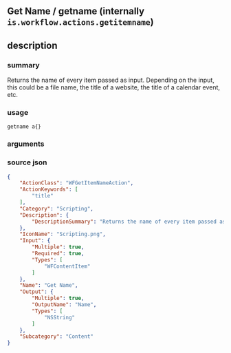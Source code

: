
## Get Name / getname (internally `is.workflow.actions.getitemname`)



## description
### summary
Returns the name of every item passed as input. Depending on the input, this could be a file name, the title of a website, the title of a calendar event, etc.


### usage
`getname a{}`

### arguments


### source json

```json
{
	"ActionClass": "WFGetItemNameAction",
	"ActionKeywords": [
		"title"
	],
	"Category": "Scripting",
	"Description": {
		"DescriptionSummary": "Returns the name of every item passed as input. Depending on the input, this could be a file name, the title of a website, the title of a calendar event, etc."
	},
	"IconName": "Scripting.png",
	"Input": {
		"Multiple": true,
		"Required": true,
		"Types": [
			"WFContentItem"
		]
	},
	"Name": "Get Name",
	"Output": {
		"Multiple": true,
		"OutputName": "Name",
		"Types": [
			"NSString"
		]
	},
	"Subcategory": "Content"
}
```
